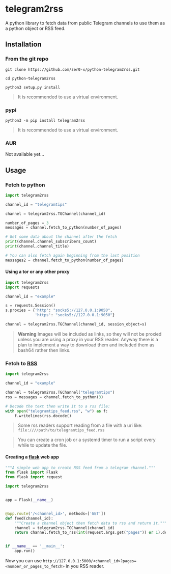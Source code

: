 # telegram2rss
A python library to fetch data from public Telegram channels to use them as a python object or RSS feed.

## Installation

### From the git repo
```shell
git clone https://github.com/zer0-x/python-telegram2rss.git

cd python-telegram2rss

python3 setup.py install
```

> It is recommended to use a virtual environment.

### pypi
```shell
python3 -m pip install telegram2rss
```

> It is recommended to use a virtual environment.

### AUR
Not available yet...

## Usage
### Fetch to python
```python
import telegram2rss

channel_id = "telegramtips"

channel = telegram2rss.TGChannel(channel_id)

number_of_pages = 3
messages = channel.fetch_to_python(number_of_pages)

# Get some data about the channel after the fetch
print(channel.channel_subscribers_count)
print(channel.channel_title)

# You can also fetch again beginning from the last position
messages2 = channel.fetch_to_python(number_of_pages)
```
#### Using a tor or any other proxy
```python
import telegram2rss
import requests

channel_id = "example"

s = requests.Session()
s.proxies = {'http': "socks5://127.0.0.1:9050",
             'https': "socks5://127.0.0.1:9050"}

channel = telegram2rss.TGChannel(channel_id, session_object=s)
```

> **Warning**
> Images will be included as links, so they will not be proxied unless you are using a proxy in your RSS reader.
> Anyway there is a plan to implement a way to download them and included them as bash64 rather then links.

### Fetch to [RSS](https://en.wikipedia.org/wiki/RSS)
```python
import telegram2rss

channel_id = "example"

channel = telegram2rss.TGChannel("telegramtips")
rss = messages = channel.fetch_to_python(3)

# Decode the text then write it to a rss file:
with open("telegramtips_feed.rss", "w") as f:
    f.writelines(rss.docode()
```

> Some rss readers support reading from a file with a uri like: `file:////path/to/telegramtips_feed.rss`

> You can create a cron job or a systemd timer to run a script every while to update the file.

#### Creating a [flask](https://flask.palletsprojects.com) web app
```python
"""A simple web app to create RSS feed from a telegram channel."""
from flask import Flask
from flask import request

import telegram2rss


app = Flask(__name__)


@app.route('/<channel_id>', methods=['GET'])
def feed(channel_id):
    """Create a channel object then fetch data to rss and return it."""
    channel = telegram2rss.TGChannel(channel_id)
    return channel.fetch_to_rss(int(request.args.get("pages")) or 1).decode()


if __name__ == '__main__':
    app.run()
```
Now you can use `http://127.0.0.1:5000/<channel_id>?pages=<number_or_pages_to_fetch>` in you RSS reader.

